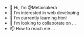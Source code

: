 - 👋 Hi, I’m @Metamakera
- 👀 I’m interested in web developing 
- 🌱 I’m currently learning html
- 💞️ I’m looking to collaborate on ...
- 📫 How to reach me ...

<!---
Metamakera/Metamakera is a ✨ special ✨ repository because its `README.md` (this file) appears on your GitHub profile.
You can click the Preview link to take a look at your changes.
--->
